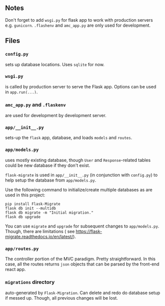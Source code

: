 ## Notes

Don't forget to add `wsgi.py` for flask app to work with production servers e.g. `gunicorn`. `.flashenv`
and `amc_app.py` are only used for development.

## Files

### `config.py`

sets up database locations. Uses `sqlite` for now.

### `wsgi.py`

is called by production server to serve the Flask app. Options can be used in `app.run(...)`.

### `amc_app.py` and `.flaskenv`

are used for development by development server.

### `app/__init__.py`

sets-up the `flask` app, database, and loads `models` and `routes`.

### `app/models.py`

uses mostly existing database, though `User` and `Response`-related tables could be new database if they don't exist.

`flask-migrate` is used in `app/__init__.py` (in conjunction with `config.py`) to help setup the database
from `app/models.py`.

Use the following command to initialize/create multiple databases as are used in this project:

```
pip install Flask-Migrate
flask db init --multidb
flask db migrate -m "Initial migration."
flask db upgrade
```

You can use `migrate` and `upgrade` for subsequent changes to `app/models.py`. Though, there are limitations (
see https://flask-migrate.readthedocs.io/en/latest/).

### `app/routes.py`

The controller portion of the MVC paradigm. Pretty straightforward. In this case, all the routes returns `json` objects
that can be parsed by the front-end react app.

### `migrations` directory

auto-generated by `Flask-Migration`. Can delete and redo do database setup if messed up. Though, all previous changes
will be lost.